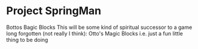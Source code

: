 # Project SpringMan
 Bottos Bagic Blocks
This will be some kind of spiritual successor to a game long forgotten (not really I think): Otto's Magic Blocks
i.e. just a fun little thing to be doing
